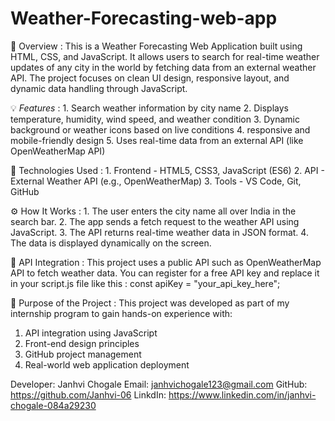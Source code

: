 # Weather-Forecasting-web-app

📌 Overview :
This is a Weather Forecasting Web Application built using HTML, CSS, and JavaScript.
It allows users to search for real-time weather updates of any city in the world by fetching data from an external weather API.
The project focuses on clean UI design, responsive layout, and dynamic data handling through JavaScript.


💡 _Features_ : 1. Search weather information by city name
2. Displays temperature, humidity, wind speed, and weather condition
3. Dynamic background or weather icons based on live conditions
4. responsive and mobile-friendly design
5. Uses real-time data from an external API (like OpenWeatherMap API)



🧠 Technologies Used : 1. Frontend - HTML5, CSS3, JavaScript (ES6)
2. API      - 	External Weather API (e.g., OpenWeatherMap)
3. Tools    - 	VS Code, Git, GitHub



⚙️ How It Works : 1. The user enters the city name all over India in the search bar.
2. The app sends a fetch request to the weather API using JavaScript.
3. The API returns real-time weather data in JSON format.
4. The data is displayed dynamically on the screen.



🧩 API Integration : This project uses a public API such as OpenWeatherMap API to fetch weather data.
You can register for a free API key and replace it in your script.js file like this :  const apiKey = "your_api_key_here";



🎯 Purpose of the Project : This project was developed as part of my internship program to gain hands-on experience with:
1. API integration using JavaScript
2. Front-end design principles
3. GitHub project management
4. Real-world web application deployment



 Developer: Janhvi Chogale
 Email: janhvichogale123@gmail.com
 GitHub: https://github.com/Janhvi-06
 LinkdIn: https://www.linkedin.com/in/janhvi-chogale-084a29230
